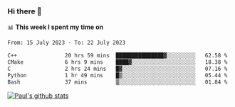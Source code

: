 ### Hi there 👋

📊 **This week I spent my time on**
<!--START_SECTION:waka-->

```txt
From: 15 July 2023 - To: 22 July 2023

C++               20 hrs 59 mins  ███████████████▓░░░░░░░░░   62.58 %
CMake             6 hrs 9 mins    ████▓░░░░░░░░░░░░░░░░░░░░   18.38 %
C                 2 hrs 24 mins   █▓░░░░░░░░░░░░░░░░░░░░░░░   07.16 %
Python            1 hr 49 mins    █▒░░░░░░░░░░░░░░░░░░░░░░░   05.44 %
Bash              37 mins         ▒░░░░░░░░░░░░░░░░░░░░░░░░   01.84 %
```

<!--END_SECTION:waka-->


[![Paul's github stats](https://github-readme-stats.vercel.app/api?username=mickeyouyou&theme=dracula&show_icons=true)](https://github.com/anuraghazra/github-readme-stats)
